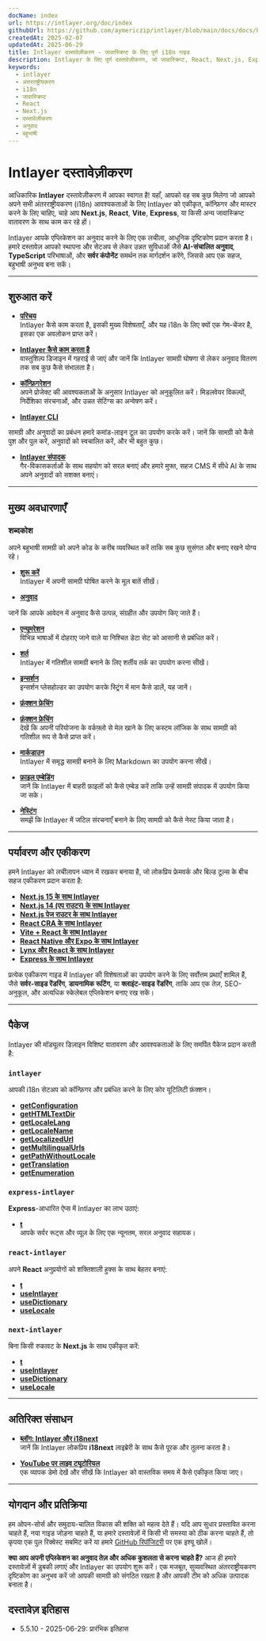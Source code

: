 ```yaml
---
docName: index
url: https://intlayer.org/doc/index
githubUrl: https://github.com/aymericzip/intlayer/blob/main/docs/docs/hi/index.md
createdAt: 2025-02-07
updatedAt: 2025-06-29
title: Intlayer दस्तावेज़ीकरण - जावास्क्रिप्ट के लिए पूर्ण i18n गाइड
description: Intlayer के लिए पूर्ण दस्तावेज़ीकरण, जो जावास्क्रिप्ट, React, Next.js, Express, और अन्य फ्रेमवर्क के लिए आधुनिक अंतरराष्ट्रीयकरण लाइब्रेरी है।
keywords:
  - intlayer
  - अंतरराष्ट्रीयकरण
  - i18n
  - जावास्क्रिप्ट
  - React
  - Next.js
  - दस्तावेज़ीकरण
  - अनुवाद
  - बहुभाषी
---
```


# Intlayer दस्तावेज़ीकरण

आधिकारिक **Intlayer** दस्तावेज़ीकरण में आपका स्वागत है! यहाँ, आपको वह सब कुछ मिलेगा जो आपको अपने सभी अंतरराष्ट्रीयकरण (i18n) आवश्यकताओं के लिए Intlayer को एकीकृत, कॉन्फ़िगर और मास्टर करने के लिए चाहिए, चाहे आप **Next.js**, **React**, **Vite**, **Express**, या किसी अन्य जावास्क्रिप्ट वातावरण के साथ काम कर रहे हों।

Intlayer आपके एप्लिकेशन का अनुवाद करने के लिए एक लचीला, आधुनिक दृष्टिकोण प्रदान करता है। हमारे दस्तावेज़ आपको स्थापना और सेटअप से लेकर उन्नत सुविधाओं जैसे **AI-संचालित अनुवाद**, **TypeScript** परिभाषाओं, और **सर्वर कंपोनेंट** समर्थन तक मार्गदर्शन करेंगे, जिससे आप एक सहज, बहुभाषी अनुभव बना सकें।

---

## शुरुआत करें

- **[परिचय](https://github.com/aymericzip/intlayer/blob/main/docs/docs/hi/introduction.md)**  
  Intlayer कैसे काम करता है, इसकी मुख्य विशेषताएँ, और यह i18n के लिए क्यों एक गेम-चेंजर है, इसका एक अवलोकन प्राप्त करें।

- **[Intlayer कैसे काम करता है](https://github.com/aymericzip/intlayer/blob/main/docs/docs/hi/how_works_intlayer.md)**  
  वास्तुशिल्प डिजाइन में गहराई से जाएं और जानें कि Intlayer सामग्री घोषणा से लेकर अनुवाद वितरण तक सब कुछ कैसे संभालता है।

- **[कॉन्फ़िगरेशन](https://github.com/aymericzip/intlayer/blob/main/docs/docs/hi/configuration.md)**  
  अपने प्रोजेक्ट की आवश्यकताओं के अनुसार Intlayer को अनुकूलित करें। मिडलवेयर विकल्पों, निर्देशिका संरचनाओं, और उन्नत सेटिंग्स का अन्वेषण करें।

- **[Intlayer CLI](https://github.com/aymericzip/intlayer/blob/main/docs/docs/hi/intlayer_cli.md)**

सामग्री और अनुवादों का प्रबंधन हमारे कमांड-लाइन टूल का उपयोग करके करें। जानें कि सामग्री को कैसे पुश और पुल करें, अनुवादों को स्वचालित करें, और भी बहुत कुछ।

- **[Intlayer संपादक](https://github.com/aymericzip/intlayer/blob/main/docs/docs/hi/intlayer_visual_editor.md)**  
  गैर-विकासकर्ताओं के साथ सहयोग को सरल बनाएं और हमारे मुफ्त, सहज CMS में सीधे AI के साथ अपने अनुवादों को सशक्त बनाएं।

---

## मुख्य अवधारणाएँ

### शब्दकोश

अपने बहुभाषी सामग्री को अपने कोड के करीब व्यवस्थित करें ताकि सब कुछ सुसंगत और बनाए रखने योग्य रहे।

- **[शुरू करें](https://github.com/aymericzip/intlayer/blob/main/docs/docs/hi/dictionary/get_started.md)**  
  Intlayer में अपनी सामग्री घोषित करने के मूल बातें सीखें।

- **[अनुवाद](https://github.com/aymericzip/intlayer/blob/main/docs/docs/hi/dictionary/translation.md)**

जानें कि आपके आवेदन में अनुवाद कैसे उत्पन्न, संग्रहीत और उपयोग किए जाते हैं।

- **[एन्यूमरेशन](https://github.com/aymericzip/intlayer/blob/main/docs/docs/hi/dictionary/enumeration.md)**  
  विभिन्न भाषाओं में दोहराए जाने वाले या निश्चित डेटा सेट को आसानी से प्रबंधित करें।

- **[शर्त](https://github.com/aymericzip/intlayer/blob/main/docs/docs/hi/dictionary/conditional.md)**  
  Intlayer में गतिशील सामग्री बनाने के लिए शर्तीय तर्क का उपयोग करना सीखें।

- **[इन्सर्शन](https://github.com/aymericzip/intlayer/blob/main/docs/docs/hi/dictionary/insertion.md)**  
  इन्सर्शन प्लेसहोल्डर का उपयोग करके स्ट्रिंग में मान कैसे डालें, यह जानें।

- **[फ़ंक्शन फ़ेचिंग](https://github.com/aymericzip/intlayer/blob/main/docs/docs/hi/dictionary/function_fetching.md)**
- **[फ़ंक्शन फ़ेचिंग](https://github.com/aymericzip/intlayer/blob/main/docs/docs/hi/dictionary/function_fetching.md)**  
  देखें कि अपनी परियोजना के वर्कफ़्लो से मेल खाने के लिए कस्टम लॉजिक के साथ सामग्री को गतिशील रूप से कैसे प्राप्त करें।

- **[मार्कडाउन](https://github.com/aymericzip/intlayer/blob/main/docs/docs/hi/dictionary/markdown.md)**  
  Intlayer में समृद्ध सामग्री बनाने के लिए Markdown का उपयोग करना सीखें।

- **[फ़ाइल एम्बेडिंग](https://github.com/aymericzip/intlayer/blob/main/docs/docs/hi/dictionary/file_embeddings.md)**  
  जानें कि Intlayer में बाहरी फ़ाइलों को कैसे एम्बेड करें ताकि उन्हें सामग्री संपादक में उपयोग किया जा सके।

- **[नेस्टिंग](https://github.com/aymericzip/intlayer/blob/main/docs/docs/hi/dictionary/nesting.md)**  
  समझें कि Intlayer में जटिल संरचनाएँ बनाने के लिए सामग्री को कैसे नेस्ट किया जाता है।

---

## पर्यावरण और एकीकरण

हमने Intlayer को लचीलापन ध्यान में रखकर बनाया है, जो लोकप्रिय फ्रेमवर्क और बिल्ड टूल्स के बीच सहज एकीकरण प्रदान करता है:

- **[Next.js 15 के साथ Intlayer](https://github.com/aymericzip/intlayer/blob/main/docs/docs/hi/intlayer_with_nextjs_15.md)**
- **[Next.js 14 (एप राउटर) के साथ Intlayer](https://github.com/aymericzip/intlayer/blob/main/docs/docs/hi/intlayer_with_nextjs_14.md)**
- **[Next.js पेज राउटर के साथ Intlayer](https://github.com/aymericzip/intlayer/blob/main/docs/docs/hi/intlayer_with_nextjs_page_router.md)**
- **[React CRA के साथ Intlayer](https://github.com/aymericzip/intlayer/blob/main/docs/docs/hi/intlayer_with_create_react_app.md)**
- **[Vite + React के साथ Intlayer](https://github.com/aymericzip/intlayer/blob/main/docs/docs/hi/intlayer_with_vite+react.md)**
- **[React Native और Expo के साथ Intlayer](https://github.com/aymericzip/intlayer/blob/main/docs/docs/hi/intlayer_with_react_native+expo.md)**
- **[Lynx और React के साथ Intlayer](https://github.com/aymericzip/intlayer/blob/main/docs/docs/hi/intlayer_with_lynx+react.md)**
- **[Express के साथ Intlayer](https://github.com/aymericzip/intlayer/blob/main/docs/docs/hi/intlayer_with_express.md)**

प्रत्येक एकीकरण गाइड में Intlayer की विशेषताओं का उपयोग करने के लिए सर्वोत्तम प्रथाएँ शामिल हैं, जैसे **सर्वर-साइड रेंडरिंग**, **डायनामिक रूटिंग**, या **क्लाइंट-साइड रेंडरिंग**, ताकि आप एक तेज़, SEO-अनुकूल, और अत्यधिक स्केलेबल एप्लिकेशन बनाए रख सकें।

---

## पैकेज

Intlayer की मॉड्यूलर डिज़ाइन विशिष्ट वातावरण और आवश्यकताओं के लिए समर्पित पैकेज प्रदान करती है:

### `intlayer`

आपकी i18n सेटअप को कॉन्फ़िगर और प्रबंधित करने के लिए कोर यूटिलिटी फ़ंक्शन।

- **[getConfiguration](https://github.com/aymericzip/intlayer/blob/main/docs/docs/hi/packages/intlayer/getConfiguration.md)**
- **[getHTMLTextDir](https://github.com/aymericzip/intlayer/blob/main/docs/docs/hi/packages/intlayer/getHTMLTextDir.md)**
- **[getLocaleLang](https://github.com/aymericzip/intlayer/blob/main/docs/docs/hi/packages/intlayer/getLocaleLang.md)**
- **[getLocaleName](https://github.com/aymericzip/intlayer/blob/main/docs/docs/hi/packages/intlayer/getLocaleName.md)**
- **[getLocalizedUrl](https://github.com/aymericzip/intlayer/blob/main/docs/docs/hi/packages/intlayer/getLocalizedUrl.md)**
- **[getMultilingualUrls](https://github.com/aymericzip/intlayer/blob/main/docs/docs/hi/packages/intlayer/getMultilingualUrls.md)**
- **[getPathWithoutLocale](https://github.com/aymericzip/intlayer/blob/main/docs/docs/hi/packages/intlayer/getPathWithoutLocale.md)**
- **[getTranslation](https://github.com/aymericzip/intlayer/blob/main/docs/docs/hi/packages/intlayer/getTranslation.md)**
- **[getEnumeration](https://github.com/aymericzip/intlayer/blob/main/docs/docs/hi/packages/intlayer/getEnumeration.md)**

### `express-intlayer`

**Express**-आधारित ऐप्स में Intlayer का लाभ उठाएं:

- **[t](https://github.com/aymericzip/intlayer/blob/main/docs/docs/hi/packages/express-intlayer/t.md)**  
  आपके सर्वर रूट्स और व्यूज़ के लिए एक न्यूनतम, सरल अनुवाद सहायक।

### `react-intlayer`

अपने **React** अनुप्रयोगों को शक्तिशाली हुक्स के साथ बेहतर बनाएं:

- **[t](https://github.com/aymericzip/intlayer/blob/main/docs/docs/hi/packages/react-intlayer/t.md)**
- **[useIntlayer](https://github.com/aymericzip/intlayer/blob/main/docs/docs/hi/packages/react-intlayer/useIntlayer.md)**
- **[useDictionary](https://github.com/aymericzip/intlayer/blob/main/docs/docs/hi/packages/react-intlayer/useDictionary.md)**
- **[useLocale](https://github.com/aymericzip/intlayer/blob/main/docs/docs/hi/packages/react-intlayer/useLocale.md)**

### `next-intlayer`

बिना किसी रुकावट के **Next.js** के साथ एकीकृत करें:

- **[t](https://github.com/aymericzip/intlayer/blob/main/docs/docs/hi/packages/next-intlayer/t.md)**
- **[useIntlayer](https://github.com/aymericzip/intlayer/blob/main/docs/docs/hi/packages/next-intlayer/useIntlayer.md)**
- **[useDictionary](https://github.com/aymericzip/intlayer/blob/main/docs/docs/hi/packages/next-intlayer/useDictionary.md)**
- **[useLocale](https://github.com/aymericzip/intlayer/blob/main/docs/docs/hi/packages/next-intlayer/useLocale.md)**

---

## अतिरिक्त संसाधन

- **[ब्लॉग: Intlayer और i18next](https://github.com/aymericzip/intlayer/blob/main/docs/docs/hi/intlayer_with_i18next.md)**  
  जानें कि Intlayer लोकप्रिय **i18next** लाइब्रेरी के साथ कैसे पूरक और तुलना करता है।

- **[YouTube पर लाइव ट्यूटोरियल](https://youtu.be/W2G7KxuSD4c?si=GyU_KpVhr61razRw)**  
  एक व्यापक डेमो देखें और सीखें कि Intlayer को वास्तविक समय में कैसे एकीकृत किया जाए।

---

## योगदान और प्रतिक्रिया

हम ओपन-सोर्स और समुदाय-चालित विकास की शक्ति को महत्व देते हैं। यदि आप सुधार प्रस्तावित करना चाहते हैं, नया गाइड जोड़ना चाहते हैं, या हमारे दस्तावेज़ों में किसी भी समस्या को ठीक करना चाहते हैं, तो कृपया एक पुल रिक्वेस्ट सबमिट करें या हमारे [GitHub रिपॉजिटरी](https://github.com/aymericzip/intlayer/blob/main/docs/docs) पर एक इश्यू खोलें।

**क्या आप अपनी एप्लिकेशन का अनुवाद तेज़ और अधिक कुशलता से करना चाहते हैं?** आज ही हमारे दस्तावेज़ों में डुबकी लगाएं और Intlayer का उपयोग शुरू करें। एक मजबूत, सुव्यवस्थित अंतरराष्ट्रीयकरण दृष्टिकोण का अनुभव करें जो आपकी सामग्री को संगठित रखता है और आपकी टीम को अधिक उत्पादक बनाता है।

## दस्तावेज़ इतिहास

- 5.5.10 - 2025-06-29: प्रारंभिक इतिहास
